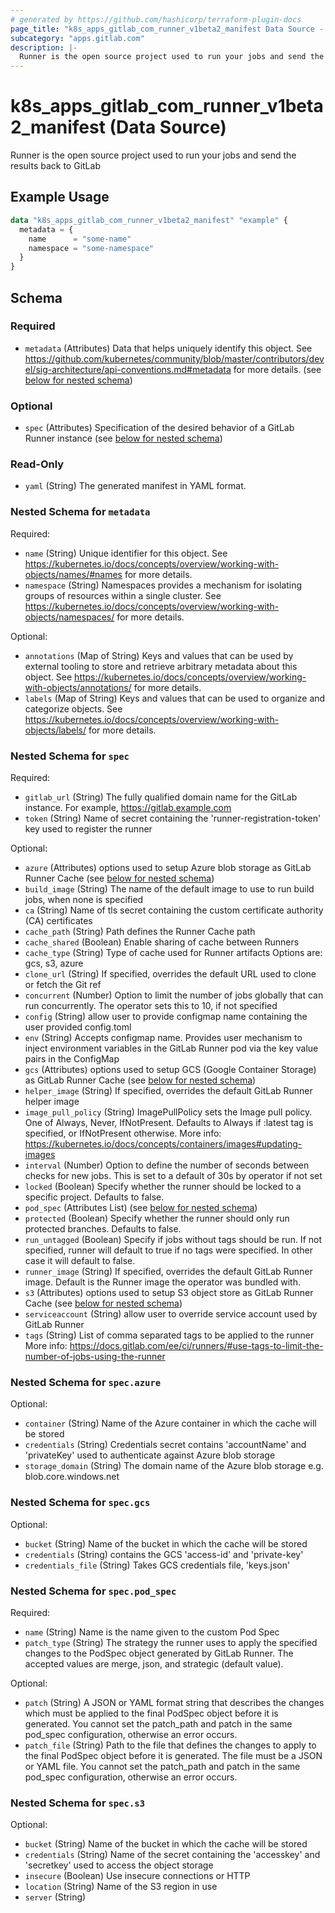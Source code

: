 ```yaml
---
# generated by https://github.com/hashicorp/terraform-plugin-docs
page_title: "k8s_apps_gitlab_com_runner_v1beta2_manifest Data Source - terraform-provider-k8s"
subcategory: "apps.gitlab.com"
description: |-
  Runner is the open source project used to run your jobs and send the results back to GitLab
---
```


# k8s_apps_gitlab_com_runner_v1beta2_manifest (Data Source)

Runner is the open source project used to run your jobs and send the results back to GitLab

## Example Usage

```terraform
data "k8s_apps_gitlab_com_runner_v1beta2_manifest" "example" {
  metadata = {
    name      = "some-name"
    namespace = "some-namespace"
  }
}
```

<!-- schema generated by tfplugindocs -->
## Schema

### Required

- `metadata` (Attributes) Data that helps uniquely identify this object. See https://github.com/kubernetes/community/blob/master/contributors/devel/sig-architecture/api-conventions.md#metadata for more details. (see [below for nested schema](#nestedatt--metadata))

### Optional

- `spec` (Attributes) Specification of the desired behavior of a GitLab Runner instance (see [below for nested schema](#nestedatt--spec))

### Read-Only

- `yaml` (String) The generated manifest in YAML format.

<a id="nestedatt--metadata"></a>
### Nested Schema for `metadata`

Required:

- `name` (String) Unique identifier for this object. See https://kubernetes.io/docs/concepts/overview/working-with-objects/names/#names for more details.
- `namespace` (String) Namespaces provides a mechanism for isolating groups of resources within a single cluster. See https://kubernetes.io/docs/concepts/overview/working-with-objects/namespaces/ for more details.

Optional:

- `annotations` (Map of String) Keys and values that can be used by external tooling to store and retrieve arbitrary metadata about this object. See https://kubernetes.io/docs/concepts/overview/working-with-objects/annotations/ for more details.
- `labels` (Map of String) Keys and values that can be used to organize and categorize objects. See https://kubernetes.io/docs/concepts/overview/working-with-objects/labels/ for more details.


<a id="nestedatt--spec"></a>
### Nested Schema for `spec`

Required:

- `gitlab_url` (String) The fully qualified domain name for the GitLab instance. For example, https://gitlab.example.com
- `token` (String) Name of secret containing the 'runner-registration-token' key used to register the runner

Optional:

- `azure` (Attributes) options used to setup Azure blob storage as GitLab Runner Cache (see [below for nested schema](#nestedatt--spec--azure))
- `build_image` (String) The name of the default image to use to run build jobs, when none is specified
- `ca` (String) Name of tls secret containing the custom certificate authority (CA) certificates
- `cache_path` (String) Path defines the Runner Cache path
- `cache_shared` (Boolean) Enable sharing of cache between Runners
- `cache_type` (String) Type of cache used for Runner artifacts Options are: gcs, s3, azure
- `clone_url` (String) If specified, overrides the default URL used to clone or fetch the Git ref
- `concurrent` (Number) Option to limit the number of jobs globally that can run concurrently. The operator sets this to 10, if not specified
- `config` (String) allow user to provide configmap name containing the user provided config.toml
- `env` (String) Accepts configmap name. Provides user mechanism to inject environment variables in the GitLab Runner pod via the key value pairs in the ConfigMap
- `gcs` (Attributes) options used to setup GCS (Google Container Storage) as GitLab Runner Cache (see [below for nested schema](#nestedatt--spec--gcs))
- `helper_image` (String) If specified, overrides the default GitLab Runner helper image
- `image_pull_policy` (String) ImagePullPolicy sets the Image pull policy. One of Always, Never, IfNotPresent. Defaults to Always if :latest tag is specified, or IfNotPresent otherwise. More info: https://kubernetes.io/docs/concepts/containers/images#updating-images
- `interval` (Number) Option to define the number of seconds between checks for new jobs. This is set to a default of 30s by operator if not set
- `locked` (Boolean) Specify whether the runner should be locked to a specific project. Defaults to false.
- `pod_spec` (Attributes List) (see [below for nested schema](#nestedatt--spec--pod_spec))
- `protected` (Boolean) Specify whether the runner should only run protected branches. Defaults to false.
- `run_untagged` (Boolean) Specify if jobs without tags should be run. If not specified, runner will default to true if no tags were specified. In other case it will default to false.
- `runner_image` (String) If specified, overrides the default GitLab Runner image. Default is the Runner image the operator was bundled with.
- `s3` (Attributes) options used to setup S3 object store as GitLab Runner Cache (see [below for nested schema](#nestedatt--spec--s3))
- `serviceaccount` (String) allow user to override service account used by GitLab Runner
- `tags` (String) List of comma separated tags to be applied to the runner More info: https://docs.gitlab.com/ee/ci/runners/#use-tags-to-limit-the-number-of-jobs-using-the-runner

<a id="nestedatt--spec--azure"></a>
### Nested Schema for `spec.azure`

Optional:

- `container` (String) Name of the Azure container in which the cache will be stored
- `credentials` (String) Credentials secret contains 'accountName' and 'privateKey' used to authenticate against Azure blob storage
- `storage_domain` (String) The domain name of the Azure blob storage e.g. blob.core.windows.net


<a id="nestedatt--spec--gcs"></a>
### Nested Schema for `spec.gcs`

Optional:

- `bucket` (String) Name of the bucket in which the cache will be stored
- `credentials` (String) contains the GCS 'access-id' and 'private-key'
- `credentials_file` (String) Takes GCS credentials file, 'keys.json'


<a id="nestedatt--spec--pod_spec"></a>
### Nested Schema for `spec.pod_spec`

Required:

- `name` (String) Name is the name given to the custom Pod Spec
- `patch_type` (String) The strategy the runner uses to apply the specified changes to the PodSpec object generated by GitLab Runner. The accepted values are merge, json, and strategic (default value).

Optional:

- `patch` (String) A JSON or YAML format string that describes the changes which must be applied to the final PodSpec object before it is generated. You cannot set the patch_path and patch in the same pod_spec configuration, otherwise an error occurs.
- `patch_file` (String) Path to the file that defines the changes to apply to the final PodSpec object before it is generated. The file must be a JSON or YAML file. You cannot set the patch_path and patch in the same pod_spec configuration, otherwise an error occurs.


<a id="nestedatt--spec--s3"></a>
### Nested Schema for `spec.s3`

Optional:

- `bucket` (String) Name of the bucket in which the cache will be stored
- `credentials` (String) Name of the secret containing the 'accesskey' and 'secretkey' used to access the object storage
- `insecure` (Boolean) Use insecure connections or HTTP
- `location` (String) Name of the S3 region in use
- `server` (String)

